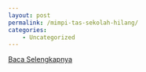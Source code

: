 ```yaml
---
layout: post
permalink: /mimpi-tas-sekolah-hilang/
categories:
    - Uncategorized
---
```


[Baca Selengkapnya](/02)